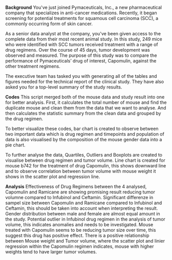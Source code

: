 **Background**
You've just joined Pymaceuticals, Inc., a new pharmaceutical company that specializes in anti-cancer medications. Recently, it began screening for potential treatments for squamous cell carcinoma (SCC), a commonly occurring form of skin cancer.

As a senior data analyst at the company, you've been given access to the complete data from their most recent animal study. In this study, 249 mice who were identified with SCC tumors received treatment with a range of drug regimens. Over the course of 45 days, tumor development was observed and measured. The purpose of this study was to compare the performance of Pymaceuticals’ drug of interest, Capomulin, against the other treatment regimens.

The executive team has tasked you with generating all of the tables and figures needed for the technical report of the clinical study. They have also asked you for a top-level summary of the study results.

**Codes**
This script merged both of the mouse data and study result into one for better analysis.
First, it calculates the total number of mouse and find the duplicate mouse and clean them from the data that we want to analyse. And then calculates the statistic summary from the clean data and grouped by the drug regimen.

To better visualize these codes, bar chart is created to observe between two important data which is drug regimen and timepoints and population of data is also visualised by the composition of the mouse gender data into a pie chart.

To further analyse the data, Quartiles, Outliers and Boxplots are created to visualise between drug regimen and tumor volume. Line chart is created for mouse b742 for the treatment of drug Capomulin, this shows downward line and to observe correlation between tumor volume with mouse weight it shows in the scatter plot and regression line.

**Analysis**
Effectiveness of Drug Regimens between the 4 analysed, Capomulin and Ramicane are showing promising result reducing tumor volumne compared to Infubinol and Ceftamin.
Significant differenze in sampel size between Capomulin and Ramicane compared to Infubinol and Ceftamin, this should be taken into account when interpreting the result.
Gender distribution between male and female are almost equal amount in the study.
Potential outlier in Infubinol drug regimen in the analysis of tumor volume, this indicates anomalies and needs to be investigated.
Mouse treated with Capomulin seems to be reducing tumor size over time, this suggest this drug has positive effect.
There is a positive relationship between Mouse weight and Tumor volume, where the scatter plot and linier regression within the Capomulin regimen indicates, mouse with higher weights tend to have larger tumor volumes.
